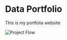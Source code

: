 # Data Portfolio


This is my portfolia website


![Project Flow](https://github.com/user-attachments/assets/images/Project%20Flow.png)


